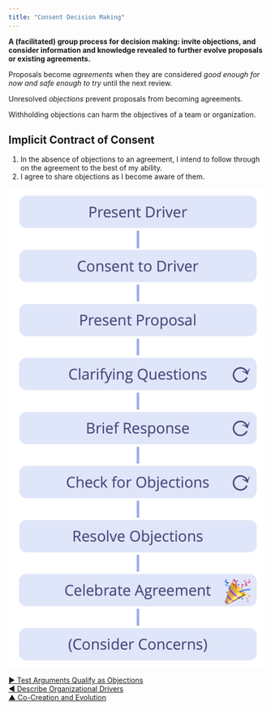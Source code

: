 ```yaml
---
title: "Consent Decision Making"
---
```



**A (facilitated) group process for decision making: invite objections, and consider information and knowledge revealed to further evolve proposals or existing agreements.**

Proposals become <dfn data-info="Agreement: An agreed upon guideline, process, protocol or policy designed to guide the flow of value.">agreements</dfn> when they are considered _good enough for now and safe enough to try_ until the next review.

Unresolved <dfn data-info="Objection: An argument relating to a (proposed) agreement or activity that reveals unintended consequences you’d rather avoid, or that demonstrates worthwhile ways to improve.">objections</dfn> prevent proposals from becoming agreements.

Withholding objections can harm the objectives of a team or organization.

## Implicit Contract of Consent

1.   In the absence of objections to an agreement, I intend to follow through on the agreement to the best of my ability.
2.   I agree to share objections as I become aware of them.

![Consent Decision Making](img/agreements/consent-decision-making.png)


[&#9654; Test Arguments Qualify as Objections](test-arguments-qualify-as-objections.html)<br/>[&#9664; Describe Organizational Drivers](describe-organizational-drivers.html)<br/>[&#9650; Co-Creation and Evolution](co-creation-and-evolution.html)

